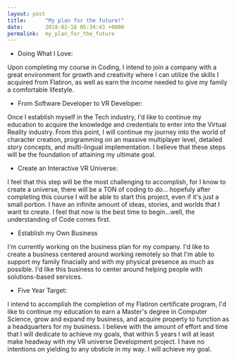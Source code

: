 ```yaml
---
layout: post
title:      "My plan for the future!"
date:       2018-02-18 05:34:43 +0000
permalink:  my_plan_for_the_future
---
```



* Doing What I Love:

Upon completing my course in Coding, I intend to join a company with a great environment for growth and creativity where I can utilize the skills I acquired from Flatiron, as well as earn the income needed to give my family a comfortable lifestyle. 

* From Software Developer to VR Developer:

Once I establish myself in the Tech industry, I'd like to continue my education to acquire the knowledge and credentials to enter into the Virtual Reality industry. From this point, I will continue my journey into the world of character creation, programming on an massive multiplayer level, detailed story concepts, and multi-lingual implementation. I believe that these steps will be the foundation of attaining my ultimate goal.
 
* Create an Interactive VR Universe:

I feel that this step will be the most challenging to accomplish, for I know to create a universe, there will be a TON of coding to do... hopefuly after completing this course I will be able to start this project, even if it's just a small portion. I have an infinite amount of ideas, stories, and worlds that I want to create. I feel that now is the best time to begin...well, the understanding of Code comes first.
 
* Establish my Own Business

I'm currently working on the business plan for my company. I'd like to create a business centered around working remotely so that I'm able to support my family finacially and with my physical presence as much as possible. I'd like this business to center around helping people with solutions-based services.

* Five Year Target:

I intend to accomplish the completion of my Flatiron certificate program, I'd like to continue my education to earn a Master's degree in Computer Science, grow and expand my business, and acquire property to function as a headquarters for my business. I believe with the amount of effort and time that I will dedicate to achieve my goals, that within 5 years I will at least make headway with my VR universe Development project. I have no intentions on yielding to any obsticle in my way. I will achieve my goal.

